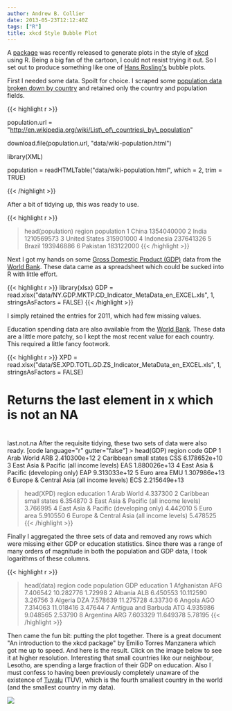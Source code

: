 ```yaml
---
author: Andrew B. Collier
date: 2013-05-23T12:12:40Z
tags: ["R"]
title: xkcd Style Bubble Plot
---
```


A [package](http://cran.r-project.org/web/packages/xkcd/index.html) was recently released to generate plots in the style of [xkcd](http://xkcd.com/) using R. Being a big fan of the cartoon, I could not resist trying it out. So I set out to produce something like one of [Hans Rosling's](http://en.wikipedia.org/wiki/Hans_Rosling) bubble plots.

<!--more-->

First I needed some data. Spoilt for choice. I scraped some [population data broken down by country](http://en.wikipedia.org/wiki/List_of_countries_by_population) and retained only the country and population fields.

{{< highlight r >}}

population.url = "http://en.wikipedia.org/wiki/List\_of\_countries\_by\_population"

download.file(population.url, "data/wiki-population.html")

library(XML)

population = readHTMLTable("data/wiki-population.html", which = 2, trim = TRUE)

{{< /highlight >}}

After a bit of tidying up, this was ready to use.

{{< highlight r >}}
> head(population)
         region population
1         China 1354040000
2         India 1210569573
3 United States  315901000
4     Indonesia  237641326
5        Brazil  193946886
6      Pakistan  183122000
{{< /highlight >}}

Next I got my hands on some [Gross Domestic Product (GDP)](http://en.wikipedia.org/wiki/GDP) data from the [World Bank](http://data.worldbank.org/indicator/NY.GDP.MKTP.CD). These data came as a spreadsheet which could be sucked into R with little effort.

{{< highlight r >}}
library(xlsx)
GDP = read.xlsx("data/NY.GDP.MKTP.CD\_Indicator\_MetaData\_en\_EXCEL.xls", 1, stringsAsFactors = FALSE)
{{< /highlight >}}

I simply retained the entries for 2011, which had few missing values.

Education spending data are also available from the [World Bank](http://data.worldbank.org/indicator/SE.XPD.TOTL.GD.ZS). These data are a little more patchy, so I kept the most recent value for each country. This required a little fancy footwork.

{{< highlight r >}}
XPD = read.xlsx("data/SE.XPD.TOTL.GD.ZS_Indicator_MetaData_en_EXCEL.xls", 1,
                stringsAsFactors = FALSE)

# Returns the last element in x which is not an NA
#
last.not.na After the requisite tidying, these two sets of data were also ready.
[code language="r" gutter="false"] > head(GDP)
                                     region code          GDP
1                                Arab World  ARB 2.410300e+12
2                    Caribbean small states  CSS 6.178652e+10
3   East Asia & Pacific (all income levels)  EAS 1.880026e+13
4     East Asia & Pacific (developing only)  EAP 9.313033e+12
5                                 Euro area  EMU 1.307986e+13
6 Europe & Central Asia (all income levels)  ECS 2.215649e+13
> head(XPD)
                                     region education
1                                Arab World  4.337300
2                    Caribbean small states  6.354870
3   East Asia & Pacific (all income levels)  3.766995
4     East Asia & Pacific (developing only)  4.442010
5                                 Euro area  5.910550
6 Europe & Central Asia (all income levels)  5.478525
{{< /highlight >}}

Finally I aggregated the three sets of data and removed any rows which were missing either GDP or education statistics. Since there was a range of many orders of magnitude in both the population and GDP data, I took logarithms of these columns.

{{< highlight r >}}
> head(data)
               region code population       GDP education
1         Afghanistan  AFG   7.406542 10.282776   1.72998
2             Albania  ALB   6.450553 10.112590   3.26756
3             Algeria  DZA   7.578639 11.275728   4.33730
6              Angola  AGO   7.314063 11.018416   3.47644
7 Antigua and Barbuda  ATG   4.935986  9.048565   2.53790
8           Argentina  ARG   7.603329 11.649378   5.78195
{{< /highlight >}}

Then came the fun bit: putting the plot together. There is a great document "An introduction to the xkcd package" by Emilio Torres Manzanera which got me up to speed. And here is the result. Click on the image below to see it at higher resolution. Interesting that small countries like our neighbour, Lesotho, are spending a large fraction of their GDP on education. Also I must confess to having been previously completely unaware of the existence of [Tuvalu](https://en.wikipedia.org/wiki/Tuvalu) (TUV), which is the fourth smallest country in the world (and the smallest country in my data).

<img src="/img/2013/05/GDP-education-population1.png">
